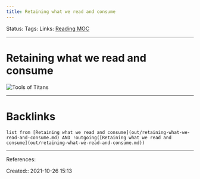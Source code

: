 ```yaml
---
title: Retaining what we read and consume
---
```

Status: 
Tags: 
Links: [Reading MOC](out/reading-moc.md)
___
# Retaining what we read and consume
![Tools of Titans](out/kindle-highlights/tools-of-titans.md#^nl9qj2)
___
# Backlinks
```dataview
list from [Retaining what we read and consume](out/retaining-what-we-read-and-consume.md) AND !outgoing([Retaining what we read and consume](out/retaining-what-we-read-and-consume.md))
```
___
References:

Created:: 2021-10-26 15:13
